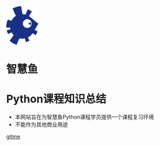 <img src='_media/icon.png' alt='logo' style='zoom:10%;'/>

# 智慧鱼
# Python课程知识总结
- 本网站旨在为智慧鱼Python课程学员提供一个课程复习环境
- 不能作为其他商业用途

[gitme](README)
